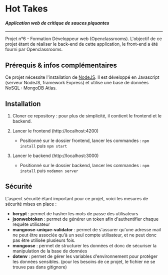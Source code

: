 # Hot Takes

#### _Application web de critique de sauces piquantes_

---

Projet n°6 - Formation Développeur web (Openclassrooms).
L'objectif de ce projet étant de réaliser le back-end de cette application, le front-end a été fourni par Openclassrooms.

## Prérequis & infos complémentaires

Ce projet nécessite l'installation de [NodeJS](https://nodejs.org/en/).
Il est développé en Javascript (serveur NodeJS, framework Express) et utilise une base de données NoSQL : MongoDB Atlas.

## Installation

1. Cloner ce repository : pour plus de simplicité, il contient le frontend et le backend.
2. Lancer le frontend (http://localhost:4200)

    - Positionné sur le dossier frontend, lancer les commandes : `npm install` puis `npm start`

3. Lancer le backend (http://localhost:3000)

    - Positionné sur le dossier backend, lancer les commandes : `npm install` puis `nodemon server`

## Sécurité

L'aspect sécurité étant important pour ce projet, voici les mesures de sécurité mises en place :

-   **bcrypt** : permet de hasher les mots de passe des utilisateurs
-   **jsonwebtoken** : permet de générer un token afin d'authentifier chaque requête utilisateur
-   **mangoose-unique-validator** : permet de s'assurer qu'une adresse mail ne peut être associée qu'à un seul compte utilisateur, et ne peut donc pas être utilisée plusieurs fois.
-   **mongoose** : permet de structurer les données et donc de sécuriser la manipulation de la base de données
-   **dotenv** : permet de gérer les variables d'environnement pour protéger les données sensibles. (pour les besoins de ce projet, le fichier ne se trouve pas dans gitignore)
